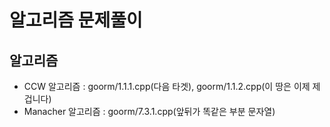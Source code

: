 # 알고리즘 문제풀이

## 알고리즘

  - CCW 알고리즘 : goorm/1.1.1.cpp(다음 타겟), goorm/1.1.2.cpp(이 땅은 이제 제 겁니다)
  - Manacher 알고리즘 : goorm/7.3.1.cpp(앞뒤가 똑같은 부분 문자열)